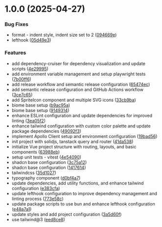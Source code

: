 # 1.0.0 (2025-04-27)


### Bug Fixes

* format - indent style, indent size set to 2 ([094669e](https://github.com/rrostyslav/project-A-frontend/commit/094669ea6100acadea07c728b4fc98b82fd6d0c4))
* lefthook ([05d49e3](https://github.com/rrostyslav/project-A-frontend/commit/05d49e392b34dc1d7fd0d5331a4a54ec6900c9d4))


### Features

* add dependency-cruiser for dependency visualization and update scripts ([4e29995](https://github.com/rrostyslav/project-A-frontend/commit/4e299950be45c421c3637db79136194f7869b8b8))
* add environment variable management and setup playwright tests ([7b00ff6](https://github.com/rrostyslav/project-A-frontend/commit/7b00ff6b8a9a9cdffb5a239dff2a8a306f95c09e))
* add release workflow and semantic release configuration ([65474ec](https://github.com/rrostyslav/project-A-frontend/commit/65474ec68f79cc4bc1c21045c1d1d3d2be8f1b04))
* add semantic release configuration and GitHub Actions workflow ([3ce7c65](https://github.com/rrostyslav/project-A-frontend/commit/3ce7c65e70d2d5a05eb31c7a9047d086ce6abcab))
* add SpriteIcon component and multiple SVG icons ([33cb9ba](https://github.com/rrostyslav/project-A-frontend/commit/33cb9baaaec56506a18fe7393870b4fec51f3b39))
* biome base setup ([b9ac95a](https://github.com/rrostyslav/project-A-frontend/commit/b9ac95a7a01feeee7266cbf0193cc69aa65dad17))
* biome base setup ([9149314](https://github.com/rrostyslav/project-A-frontend/commit/91493143e590e95d2c916a8ed1510d37cf78f18a))
* enhance ESLint configuration and update dependencies for improved linting ([3ea05f2](https://github.com/rrostyslav/project-A-frontend/commit/3ea05f21bd319b566fd749b2af9db5a9d424a46f))
* enhance tailwind configuration with custom color palette and update package dependencies ([49092f3](https://github.com/rrostyslav/project-A-frontend/commit/49092f3321f9f48803cd7f9a44b91500ad5bb926))
* implement Apollo Client setup and environment configuration ([19bad56](https://github.com/rrostyslav/project-A-frontend/commit/19bad561317c21258692ac29027653e7f61bab90))
* init project with solidjs, tanstack query and router ([41da538](https://github.com/rrostyslav/project-A-frontend/commit/41da538967431df3d96b7ad3ce507dd0a910a892))
* initialize Vue project structure with routing, layouts, and basic components ([63988eb](https://github.com/rrostyslav/project-A-frontend/commit/63988ebb9a4d3e0da6f3e3a341c62194850462f1))
* setup unit tests - vitest ([4e54090](https://github.com/rrostyslav/project-A-frontend/commit/4e54090c7fae5e566ea47601c58e1f0a76144ea1))
* shadcn base configuration ([3c75a12](https://github.com/rrostyslav/project-A-frontend/commit/3c75a12426bca06d4b02ee89f078bea108bac65e))
* shadcn base configuration ([1417614](https://github.com/rrostyslav/project-A-frontend/commit/14176145c3712c4062b86de4e489e9d4a60dc0ea))
* tailwindcss ([35d1027](https://github.com/rrostyslav/project-A-frontend/commit/35d102762fa307570037291c0085446b144e8f43))
* typography component ([d0bf4a7](https://github.com/rrostyslav/project-A-frontend/commit/d0bf4a70e511ac9ffac7f7a8fe5cd5b5a32a0448))
* update dependencies, add utility functions, and enhance tailwind configuration ([e383cfa](https://github.com/rrostyslav/project-A-frontend/commit/e383cfae4c04898d07f7547ba95d56333055148c))
* update lefthook configuration to improve dependency management and linting process ([773e58c](https://github.com/rrostyslav/project-A-frontend/commit/773e58c0ae45b3b91a9c37d1f8c8913b31069d97))
* update package scripts to use bun and enhance lefthook configuration ([e48a7a1](https://github.com/rrostyslav/project-A-frontend/commit/e48a7a13f22cdb26c4eecc4d28af4f305c75d783))
* update styles and add project configuration ([3a5d60f](https://github.com/rrostyslav/project-A-frontend/commit/3a5d60f1449c64d0ac4decf59e334ce95ed887c6))
* use tailwind@3 ([eed8ce8](https://github.com/rrostyslav/project-A-frontend/commit/eed8ce8752e212060a6761393900e36022017ba5))
